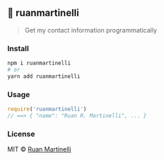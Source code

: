 ## :bust_in_silhouette: ruanmartinelli

> Get my contact information programmatically

### Install

```bash
npm i ruanmartinelli
# or
yarn add ruanmartinelli
```

### Usage

```js
require('ruanmartinelli')
// ==> { "name": "Ruan R. Martinelli", ... }
```

### License

MIT © [Ruan Martinelli](http://ruanmartinelli.com)
